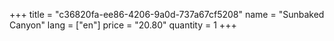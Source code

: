 +++
title = "c36820fa-ee86-4206-9a0d-737a67cf5208"
name = "Sunbaked Canyon"
lang = ["en"]
price = "20.80"
quantity = 1
+++

